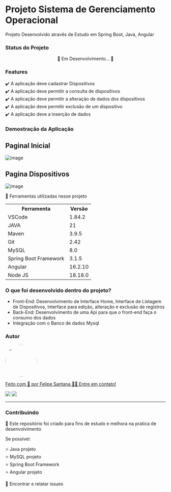 <h1>  Projeto Sistema de Gerenciamento Operacional </h1>

<p> Projeto Desenvolvido atravês de Estudo em Spring Boot, Java, Angular</p>

<h3>Status do Projeto</h3>
<p align="center"> 🚧 Em Desenvolvimento... 🚧 </p>

<h3>Features</h3>

✔️ A aplicação deve cadastrar Dispositivos<br>
✔️ A aplicação deve permitir a consulta de dispositivos<br>
✔️ A aplicação deve permitir a alteração de dados dos dispositivos<br>
✔️ A aplicação deve permitir exclusão de um dispositivo<br>
✔️ A aplicação deve a inserção de dados <br>

<h3>Demostração da Aplicação</h3>

<h2>Paginal Inicial</h2>

![image](https://github.com/felipessantana/Projeto-Sistema-de-Gerenciamento-Operacional/assets/73258352/49085981-5f67-47ca-a60c-2f76c0843ae6)

<h2>Pagina Dispositivos</h2>

![image](https://github.com/felipessantana/Projeto-Sistema-de-Gerenciamento-Operacional/assets/73258352/aa08fcfa-ef33-434e-b35e-fef73f27b89a)



<p>🚨 Ferramentas utilizadas nesse projeto</p>
<table>
<tr>
	<th>Ferramenta</th>
	<th>Versão</th>
</tr>
<tr>
	<td>VSCode</td>
	<td>1.84.2</td>
</tr>
<td>JAVA</td>
<td>21</td>
	
</tr>
</tr>
<td>Maven</td>
<td>3.9.5</td>
	
</tr>
<tr>
	<td>Git</td>
	<td>2.42</td>
</tr>
<tr>
	<td>MySQL</td>
	<td>8.0</td>
</tr>
<tr>
	<td>Spring Boot Framework</td>
	<td>3.1.5</td>
</tr>
<tr>
	<td>Angular</td>
	<td>16.2.10</td>
</tr>
<tr>
	<td>Node JS</td>
	<td>18.18.0</td>
</tr>

</table>



<h3>O que foi desenvolvido dentro do projeto?</h3>
<ul>
<li> Front-End: Desenvolvimento de Interface Home, Interface de Listagem de Dispositivos, Interface para edição, alteração e exclusão de registros </li>
<li>Back-End: Desenvolvimento de uma Api para que o front-end faça o consumo dos dados</li>
<li>Integração com o Banco de dados Mysql</li>
</ul>

<h3>Autor</h3>

<a href="https://www.linkedin.com/in/felipe-santos-de-santana/">
 <img style="border-radius: 50%;" src="https://instagram.fcaw1-1.fna.fbcdn.net/v/t51.2885-19/174045253_1450802445260114_8761660112676779592_n.jpg?stp=dst-jpg_s150x150&_nc_ht=instagram.fcaw1-1.fna.fbcdn.net&_nc_cat=102&_nc_ohc=_sp_NTIyS9gAX8g9js2&edm=ABmJApABAAAA&ccb=7-5&oh=00_AT-9VV6aoZMGuDrwM3n0w6lJzZQZEWwU-ZwgpFj-mNHTWQ&oe=63449AD4&_nc_sid=6136e7" width="100px;" alt=""/>
 <br />

Feito com 💙 por Felipe Santana 👋🏽 Entre em contato!


<a href = "mailto:felipessantana20@gmail.com"><img src="https://img.shields.io/badge/-Gmail-%23333?style=for-the-badge&logo=gmail&logoColor=white" target="_blank"></a>
<a href="https://www.linkedin.com/in/felipe-santos-de-santana/" target="_blank"><img src="https://img.shields.io/badge/-LinkedIn-%230077B5?style=for-the-badge&logo=linkedin&logoColor=white" target="_blank"></a> 

<hr>

<h3>Contribuindo</h3>

🚀 Este repositório foi criado para fins de estudo e melhora na pratica de desenvolvimento <br>

Se possível:

⭐️  Java projeto<br>
⭐️  MySQL projeto<br>
⭐️  Spring Boot Framework<br>
⭐️  Angular projeto<br>

🐛 Encontrar e relatar issues
